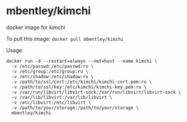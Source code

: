 mbentley/kimchi
===============

docker image for kimchi

To pull this image:
`docker pull mbentley/kimchi`

Usage:
```
docker run -d --restart=always --net=host --name kimchi \
  -v /etc/passwd:/etc/passwd:ro \
  -v /etc/group:/etc/group:ro \
  -v /etc/shadow:/etc/shadow:ro \
  -v /path/to/ssl/cert:/etc/kimchi/kimchi-cert.pem:ro \
  -v /path/to/ssl/key:/etc/kimchi/kimchi-key.pem:ro \
  -v /var/run/libvirt/libvirt-sock:/var/run/libvirt/libvirt-sock \
  -v /var/lib/libvirt:/var/lib/libvirt \
  -v /etc/libvirt:/etc/libvirt \
  -v /path/to/your/storage:/path/to/your/storage \
  mbentley/kimchi
```
